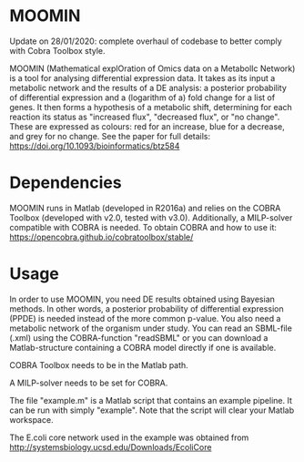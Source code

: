 # MOOMIN

Update on 28/01/2020: complete overhaul of codebase to better comply with Cobra Toolbox style.

MOOMIN (Mathematical explOration of Omics data on a MetabolIc Network) is a tool for analysing differential expression data. It takes as its input a metabolic network and the results of a DE analysis: a posterior probability of differential expression and a (logarithm of a) fold change for a list of genes.
It then forms a hypothesis of a metabolic shift, determining for each reaction its status as "increased flux",
"decreased flux", or "no change". These are expressed as colours: red for an increase, blue for a decrease, and grey for no
change. See the paper for full details: https://doi.org/10.1093/bioinformatics/btz584

# Dependencies
MOOMIN runs in Matlab (developed in R2016a) and relies on the COBRA Toolbox (developed with v2.0, tested with v3.0). Additionally, a MILP-solver compatible with
COBRA is needed. To obtain COBRA and how to use it:
https://opencobra.github.io/cobratoolbox/stable/

# Usage
In order to use MOOMIN, you need DE results obtained using Bayesian methods. In other words, a posterior probability of differential expression (PPDE) is needed instead of the more common p-value.
You also need a metabolic network of the organism under study. You can read an SBML-file (.xml) using the COBRA-function
"readSBML" or you can download a Matlab-structure containing a COBRA model directly if one is available.

COBRA Toolbox needs to be in the Matlab path.

A MILP-solver needs to be set for COBRA.

The file "example.m" is a Matlab script that contains an example pipeline. It can be run with simply "example". Note that the script will clear your Matlab workspace.

The E.coli core network used in the example was obtained from
http://systemsbiology.ucsd.edu/Downloads/EcoliCore
